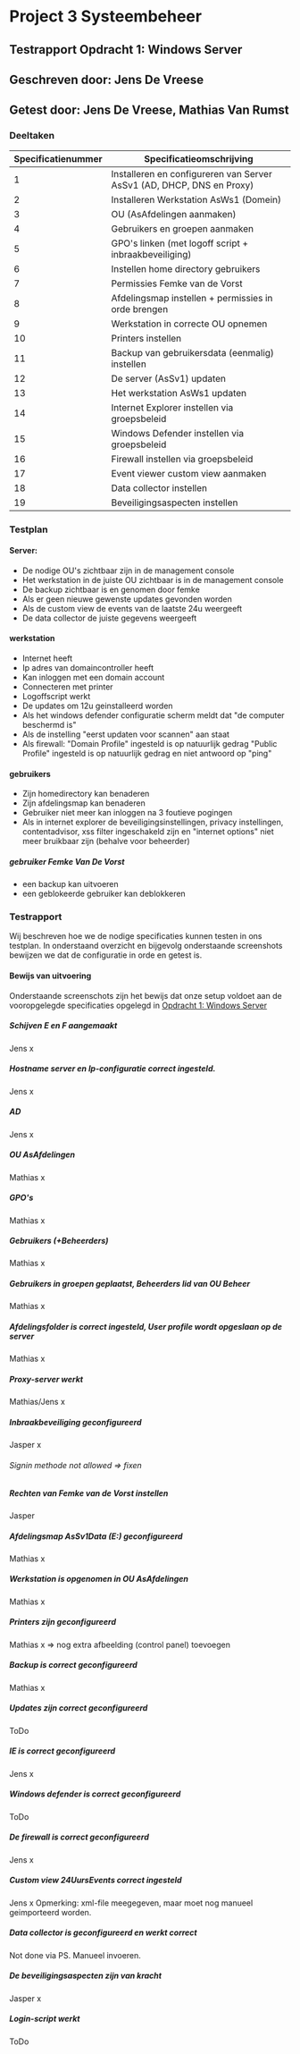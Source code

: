 # Project 3 Systeembeheer

## Testrapport Opdracht 1: Windows Server
## Geschreven door: Jens De Vreese
## Getest door: Jens De Vreese, Mathias Van Rumst


### Deeltaken
| Specificatienummer | Specificatieomschrijving                                              |
|--------------------|-----------------------------------------------------------------------|
| 1                  | Installeren en configureren van Server AsSv1 (AD, DHCP, DNS en Proxy) |
| 2                  | Installeren Werkstation AsWs1 (Domein)                                |
| 3                  | OU (AsAfdelingen aanmaken)                                            |
| 4                  | Gebruikers en groepen aanmaken                                        |
| 5                  | GPO's linken (met logoff script + inbraakbeveiliging)                 |
| 6                  | Instellen home directory gebruikers                                   |
| 7                  | Permissies Femke van de Vorst                                         |
| 8                  | Afdelingsmap instellen + permissies in orde brengen                   |
| 9                  | Werkstation in correcte OU opnemen                                    |
| 10                 | Printers instellen                                                    |
| 11                 | Backup van gebruikersdata (eenmalig) instellen                        |
| 12                 | De server (AsSv1) updaten                                             |
| 13                 | Het werkstation AsWs1 updaten                                         |
| 14                 | Internet Explorer instellen via groepsbeleid                          |
| 15                 | Windows Defender instellen via groepsbeleid                           |
| 16                 | Firewall instellen via groepsbeleid                                   |
| 17                 | Event viewer custom view aanmaken                                     |
| 18                 | Data collector instellen                                              |
| 19                 | Beveiligingsaspecten instellen                                        |

### Testplan
#### Server:
- De nodige OU's zichtbaar zijn in de management console
- Het werkstation in de juiste OU zichtbaar is in de management console
- De backup zichtbaar is en genomen door femke
- Als er geen nieuwe gewenste updates gevonden worden
- Als de custom view de events van de laatste 24u weergeeft
- De data collector de juiste gegevens weergeeft

#### werkstation
- Internet heeft
- Ip adres van domaincontroller heeft
- Kan inloggen met een domain account
- Connecteren met printer
- Logoffscript werkt
- De updates om 12u geinstalleerd worden
- Als het windows defender configuratie scherm meldt dat "de computer beschermd is"
- Als de instelling "eerst updaten voor scannen" aan staat
- Als firewall:
"Domain Profile" ingesteld is op natuurlijk gedrag
"Public Profile" ingesteld is op natuurlijk gedrag en niet antwoord op "ping"

#### gebruikers
- Zijn homedirectory kan benaderen
- Zijn afdelingsmap kan benaderen
- Gebruiker niet meer kan inloggen na 3 foutieve pogingen
- Als in internet explorer de beveiligingsinstellingen, privacy instellingen, content­advisor, xss filter ingeschakeld zijn en "internet options" niet meer bruikbaar zijn (behalve voor beheerder)

##### gebruiker Femke Van De Vorst
- een backup kan uitvoeren
- een geblokeerde gebruiker kan deblokkeren

### Testrapport

Wij beschreven hoe we de nodige specificaties kunnen testen in ons testplan.
In onderstaand overzicht en bijgevolg onderstaande screenshots bewijzen we dat de configuratie in orde en getest is.

#### Bewijs van uitvoering

Onderstaande screenschots zijn het bewijs dat onze setup voldoet aan de vooropgelegde specificaties opgelegd in [Opdracht 1: Windows Server](ops3-g07/Windows/Opgave/Opdracht_project_systeembeheer_-_Windows_Server_2012_deployment_met_Powershell.pdf)

##### Schijven E en F aangemaakt
Jens x
##### Hostname server en Ip-configuratie correct ingesteld.
Jens x
##### AD
Jens x
##### OU AsAfdelingen
Mathias x
##### GPO's 
Mathias x
##### Gebruikers (+Beheerders)
Mathias x
##### Gebruikers in groepen geplaatst, Beheerders lid van OU Beheer 
Mathias x
##### Afdelingsfolder is correct ingesteld, User profile wordt opgeslaan op de server
Mathias x
##### Proxy-server werkt
Mathias/Jens x
##### Inbraakbeveiliging geconfigureerd 
Jasper x
###### Signin methode not allowed => fixen

##### Rechten van Femke van de Vorst instellen
Jasper
##### Afdelingsmap AsSv1Data (E:) geconfigureerd 
Mathias x
##### Werkstation is opgenomen in OU AsAfdelingen
Mathias x
##### Printers zijn geconfigureerd
Mathias x
=> nog extra afbeelding (control panel) toevoegen 
##### Backup is correct geconfigureerd
Mathias x
##### Updates zijn correct geconfigureerd
ToDo
##### IE is correct geconfigureerd
Jens x
##### Windows defender is correct geconfigureerd
ToDo
##### De firewall is correct geconfigureerd
Jens x
##### Custom view 24UursEvents correct ingesteld
Jens x
Opmerking: xml-file meegegeven, maar moet nog manueel geimporteerd worden.
##### Data collector is geconfigureerd en werkt correct
Not done via PS. Manueel invoeren.
##### De beveiligingsaspecten zijn van kracht
Jasper x
##### Login-script werkt
ToDo
